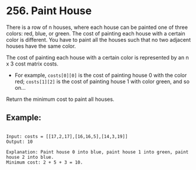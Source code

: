 # 256. Paint House

There is a row of n houses, where each house can be painted one of three colors: red, blue, or green. The cost of painting each house with a certain color is different. 
You have to paint all the houses such that no two adjacent houses have the same color.

The cost of painting each house with a certain color is represented by an n x 3 cost matrix costs.

- For example, `costs[0][0]` is the cost of painting house 0 with the color red; `costs[1][2]` is the cost of painting house 1 with color green, and so on...

Return the minimum cost to paint all houses.

## Example:
```

Input: costs = [[17,2,17],[16,16,5],[14,3,19]]
Output: 10

Explanation: Paint house 0 into blue, paint house 1 into green, paint house 2 into blue.
Minimum cost: 2 + 5 + 3 = 10.

```
